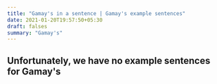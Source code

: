 ```yaml
---
title: "Gamay's in a sentence | Gamay's example sentences"
date: 2021-01-20T19:57:50+05:30
draft: falses
summary: "Gamay's"
---
```

## Unfortunately, we have no example sentences for Gamay's                 
